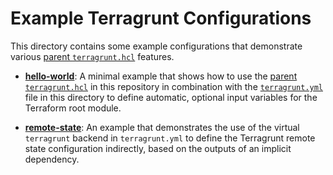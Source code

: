 # Example Terragrunt Configurations

This directory contains some example configurations that demonstrate various
[parent `terragrunt.hcl`](../terragrunt.hcl) features.

- [**hello-world**](hello-world): A minimal example that shows how to use the
  [parent `terragrunt.hcl`](../terragrunt.hcl) in this repository in combination
  with the [`terragrunt.yml`](terragrunt.yml) file in this directory to define
  automatic, optional input variables for the Terraform root module.

- [**remote-state**](remote-state): An example that demonstrates the use of the
  virtual `terragrunt` backend in `terragrunt.yml` to define the Terragrunt
  remote state configuration indirectly, based on the outputs of an implicit
  dependency.
